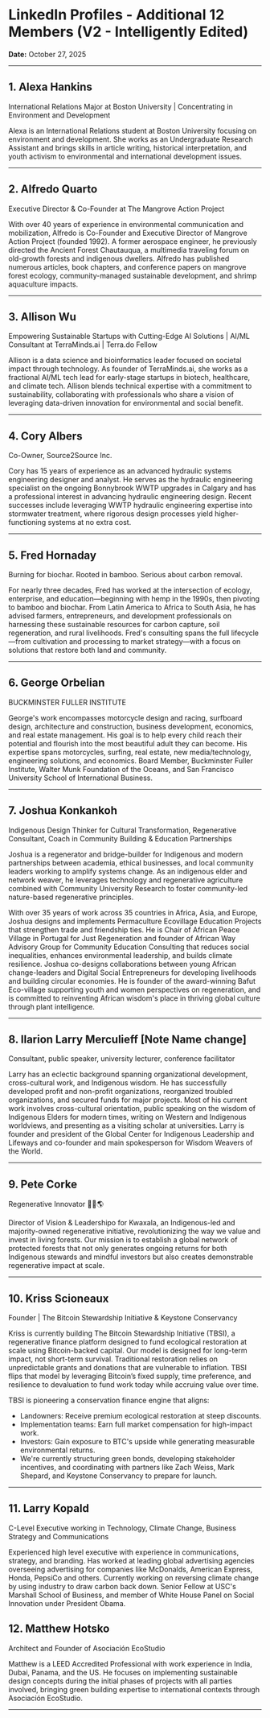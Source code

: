 # LinkedIn Profiles - Additional 12 Members (V2 - Intelligently Edited)

**Date:** October 27, 2025

---

## 1. Alexa Hankins

International Relations Major at Boston University | Concentrating in Environment and Development

Alexa is an International Relations student at Boston University focusing on environment and development. She works as an Undergraduate Research Assistant and brings skills in article writing, historical interpretation, and youth activism to environmental and international development issues.

---

## 2. Alfredo Quarto

Executive Director & Co-Founder at The Mangrove Action Project

With over 40 years of experience in environmental communication and mobilization, Alfredo is Co-Founder and Executive Director of Mangrove Action Project (founded 1992). A former aerospace engineer, he previously directed the Ancient Forest Chautauqua, a multimedia traveling forum on old-growth forests and indigenous dwellers. Alfredo has published numerous articles, book chapters, and conference papers on mangrove forest ecology, community-managed sustainable development, and shrimp aquaculture impacts.

---

## 3. Allison Wu

Empowering Sustainable Startups with Cutting-Edge AI Solutions | AI/ML Consultant at TerraMinds.ai | Terra.do Fellow

Allison is a data science and bioinformatics leader focused on societal impact through technology. As founder of TerraMinds.ai, she works as a fractional AI/ML tech lead for early-stage startups in biotech, healthcare, and climate tech. Allison blends technical expertise with a commitment to sustainability, collaborating with professionals who share a vision of leveraging data-driven innovation for environmental and social benefit.

---

## 4. Cory Albers

Co-Owner, Source2Source Inc.

Cory has 15 years of experience as an advanced hydraulic systems engineering designer and analyst. He serves as the hydraulic engineering specialist on the ongoing Bonnybrook WWTP upgrades in Calgary and has a professional interest in advancing hydraulic engineering design. Recent successes include leveraging WWTP hydraulic engineering expertise into stormwater treatment, where rigorous design processes yield higher-functioning systems at no extra cost.

---

## 5. Fred Hornaday

Burning for biochar. Rooted in bamboo. Serious about carbon removal.

For nearly three decades, Fred has worked at the intersection of ecology, enterprise, and education—beginning with hemp in the 1990s, then pivoting to bamboo and biochar. From Latin America to Africa to South Asia, he has advised farmers, entrepreneurs, and development professionals on harnessing these sustainable resources for carbon capture, soil regeneration, and rural livelihoods. Fred's consulting spans the full lifecycle—from cultivation and processing to market strategy—with a focus on solutions that restore both land and community.

---

## 6. George Orbelian

BUCKMINSTER FULLER INSTITUTE

George's work encompasses motorcycle design and racing, surfboard design, architecture and construction, business development, economics, and real estate management. His goal is to help every child reach their potential and flourish into the most beautiful adult they can become. His expertise spans motorcycles, surfing, real estate, new media/technology, engineering solutions, and economics.  Board Member, Buckminster Fuller Institute, Walter Munk Foundation of the Oceans, and San Francisco University School of International Business.

---

## 7. Joshua Konkankoh

Indigenous Design Thinker for Cultural Transformation, Regenerative Consultant, Coach in Community Building & Education Partnerships

Joshua is a regenerator and bridge-builder for Indigenous and modern partnerships between academia, ethical businesses, and local community leaders working to amplify systems change. As an indigenous elder and network weaver, he leverages technology and regenerative agriculture combined with Community University Research to foster community-led nature-based regenerative principles.

With over 35 years of work across 35 countries in Africa, Asia, and Europe, Joshua designs and implements Permaculture Ecovillage Education Projects that strengthen trade and friendship ties. He is Chair of African Peace Village in Portugal for Just Regeneration and founder of African Way Advisory Group for Community Education Consulting that reduces social inequalities, enhances environmental leadership, and builds climate resilience. Joshua co-designs collaborations between young African change-leaders and Digital Social Entrepreneurs for developing livelihoods and building circular economies. He is founder of the award-winning Bafut Eco-village supporting youth and women perspectives on regeneration, and is committed to reinventing African wisdom's place in thriving global culture through plant intelligence.

---

## 8. Ilarion Larry Merculieff [Note Name change]

Consultant, public speaker, university lecturer, conference facilitator

Larry has an eclectic background spanning organizational development, cross-cultural work, and Indigenous wisdom. He has successfully developed profit and non-profit organizations, reorganized troubled organizations, and secured funds for major projects. Most of his current work involves cross-cultural orientation, public speaking on the wisdom of Indigenous Elders for modern times, writing on Western and Indigenous worldviews, and presenting as a visiting scholar at universities. Larry is founder and president of the Global Center for Indigenous Leadership and Lifeways and co-founder and main spokesperson for Wisdom Weavers of the World.

---

## 9. Pete Corke

Regenerative Innovator 🌲💚🌎

Director of Vision & Leadershipo for Kwaxala, an Indigenous-led and majority-owned regenerative initiative, revolutionizing the way we value and invest in living forests. Our mission is to establish a global network of protected forests that not only generates ongoing returns for both Indigenous stewards and mindful investors but also creates demonstrable regenerative impact at scale.

---

## 10. Kriss Scioneaux

Founder | The Bitcoin Stewardship Initiative & Keystone Conservancy

Kriss is currently building The Bitcoin Stewardship Initiative (TBSI),  a regenerative finance platform designed to fund ecological restoration at scale using Bitcoin-backed capital. Our model is designed for long-term impact, not short-term survival.  Traditional restoration relies on unpredictable grants and donations that are vulnerable to inflation. TBSI flips that model by leveraging Bitcoin’s fixed supply, time preference, and resilience to devaluation to fund work today while accruing value over time.

TBSI is pioneering a conservation finance engine that aligns:

* Landowners: Receive premium ecological restoration at steep discounts.
* Implementation teams: Earn full market compensation for high-impact work.
* Investors: Gain exposure to BTC's upside while generating measurable environmental returns.
* We're currently structuring green bonds, developing stakeholder incentives, and coordinating with partners like Zach Weiss, Mark Shepard, and Keystone Conservancy to prepare for launch.

---

## 11. Larry Kopald

C-Level Executive working in Technology, Climate Change, Business Strategy and Communications

Experienced high level executive with experience in communications, strategy, and branding. Has worked at leading global advertising agencies overseeing advertising for companies like McDonalds, American Express, Honda, PepsiCo and others. Currently working on reversing climate change by using industry to draw carbon back down. Senior Fellow at USC's Marshall School of Business, and member of White House Panel on Social Innovation under President Obama.


## 12. Matthew Hotsko

Architect and Founder of Asociación EcoStudio

Matthew is a LEED Accredited Professional with work experience in India, Dubai, Panama, and the US. He focuses on implementing sustainable design concepts during the initial phases of projects with all parties involved, bringing green building expertise to international contexts through Asociación EcoStudio.

---
